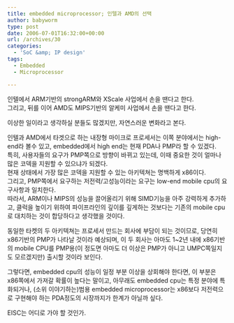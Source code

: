 ```yaml
---
title: embedded microprocessor; 인텔과 AMD의 선택
author: babyworm
type: post
date: 2006-07-01T16:32:00+00:00
url: /archives/30
categories:
  - 'SoC &amp; IP design'
tags:
  - Embedded
  - Microprocessor

---
```

인텔에서 ARM기반의 strongARM와 XScale 사업에서 손을 땐다고 한다.  
그리고, 뒤를 이어 AMD도 MIPS기반의 알케미 사업에서 손을 땐다고 한다.

이상한 일이라고 생각하실 분들도 많겠지만, 자연스러운 변화라고 본다.

인텔과 AMD에서 타겟으로 하는 내장형 마이크로 프로세서는 이쪽 분야에서는 high-end라 볼수 있고, embedded에서 high end는 현재 PDA나 PMP라 할 수 있겠다.  
특히, 사용자들의 요구가 PMP쪽으로 방향이 바뀌고 있는데, 이때 중요한 것이 얼마나 많은 코덱을 지원할 수 있으냐가 되겠다.  
현재 상태에서 가장 많은 코덱을 지원할 수 있는 아키텍쳐는 명백하게 x86이다.  
그리고, PMP쪽에서 요구하는 저전력/고성능이라는 요구는 low-end mobile cpu의 요구사항과 일치한다.  
따라서, ARM이나 MIPS의 성능을 끌어올리기 위해 SIMD기능을 아주 강력하게 추가하고, 클럭을 높이기 위하여 파이프라인의 깊이를 깊게하는 것보다는 기존의 mobile cpu로 대치하는 것이 합당하다고 생각했을 것이다.

동일한 타켓의 두 아키텍쳐는 프로세서 만드는 회사에 부담이 되는 것이므로, 당연히 x86기반의 PMP가 나타날 것이라 예상되며, 이 두 회사는 아마도 1~2년 내에 x86기반의 mobile CPU를 PMP용(이 정도면 아마도 더 이상은 PMP가 아니고 UMPC쪽일지도 모르겠지만) 출시할 것이라 보인다. 

그렇다면, embedded cpu의 성능이 일정 부분 이상을 상회해야 한다면, 이 부분은 x86쪽에서 가져갈 확률이 높다는 말이고, 아무래도 embedded cpu는 특정 분야에 특화되거나, (소위 이야기하는)범용 embedded microprocessor는 x86보다 저전력으로 구현해야 하는 PDA정도의 시장까지가 한계가 아닐까 싶다.

EISC는 어디로 가야 할 것인가.